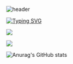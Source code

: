 ![header](https://capsule-render.vercel.app/api?type=waving&color=gradient&height=120&animation=fadeIn&section=footer&text=🚗🚘🚛&fontAlign=70)


[![Typing SVG](https://readme-typing-svg.herokuapp.com/?color=f0f6fc&lines=Hello+World🐯🤖&font=Redressed&size=40)](https://git.io/typing-svg)



![](http://github-profile-summary-cards.vercel.app/api/cards/most-commit-language?username=CJWos&theme=nord_dark)

![](https://github-profile-summary-cards.vercel.app/api/cards/profile-details?username=CJWos&theme=nord_dark)

![Anurag's GitHub stats](https://github-readme-stats.vercel.app/api?username=CJWos&show_icons=true&theme=radical)
